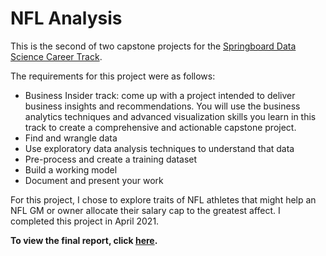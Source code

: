 <h1>NFL Analysis</h1>
<p>
  This is the second of two capstone projects for the <a href="https://bootcamprankings.com/springboard-data-science-career-track/">Springboard Data Science Career Track</a>.
</p>
<p>
  The requirements for this project were as follows:
</p>
<ul>
  <li>Business Insider track: come up with a project intended to deliver business insights and recommendations. You will use the business analytics techniques and advanced visualization skills you learn in this track to create a comprehensive and actionable capstone project.
</li>
  <li>Find and wrangle data</li>
  <li>Use exploratory data analysis techniques to understand that data</li>
  <li>Pre-process and create a training dataset</li>
  <li>Build a working model</li>
  <li>Document and present your work</li>
</ul>
<p>
  For this project, I chose to explore traits of NFL athletes that might help an NFL GM or owner allocate their salary cap to the greatest affect. I completed this project in April 2021.
</p>
<p>
  <strong>To view the final report, click <a href="">here</a>.</strong>
</p>

